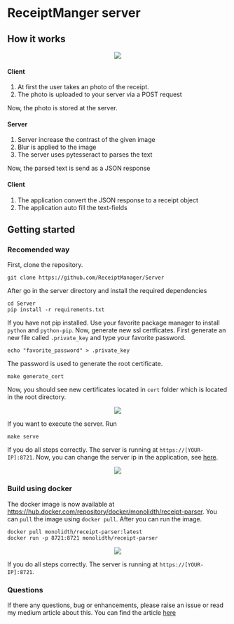 # ReceiptManger server
## How it works

<p align="center">
<img src="https://miro.medium.com/max/647/1*KVZia8odiR2W-b6TOySjsg.png">
</p>

#### Client

1. At first the user takes an photo of the receipt.
2. The photo is uploaded to your server via a POST request

Now, the photo is stored at the server.

#### Server

1. Server increase the contrast of the given image
2. Blur is applied to the image
3. The server uses pytesseract to parses the text

Now, the parsed text is send as a JSON response

#### Client

1. The application convert the JSON response to a receipt object
2. The application auto fill the text-fields

## Getting started
### Recomended way
First, clone the repository.

```
git clone https://github.com/ReceiptManager/Server
```

After go in the server directory and install the required dependencies
```
cd Server
pip install -r requirements.txt
```

If you have not pip installed. Use your favorite package manager to install `python` and `python-pip`.
Now, generate new ssl certficates. First generate an new file called `.private_key` and
type your favorite password.
```
echo "favorite_password" > .private_key
```

The password is used to generate the root certificate. 

```
make generate_cert
```

Now, you should see new certificates located
in `cert` folder which is located in the root directory.

<p align="center">
<img src="https://i.imgur.com/fZsI0kY.png"></p>

If you want to execute the server. Run
```
make serve
```

If you do all steps correctly. The server is running at `https://[YOUR-IP]:8721`. Now, you can change the
server ip in the application, see [here](https://github.com/ReceiptManager/Application).

<p align="center">
  <img src="https://i.imgur.com/xcwvmYa.png">
</p>

### Build using docker
The docker image is now available at https://hub.docker.com/repository/docker/monolidth/receipt-parser. You can `pull`
the image using `docker pull`. After you can run the image.
```
docker pull monolidth/receipt-parser:latest
docker run -p 8721:8721 monolidth/receipt-parser
```

<p align="center">
  <img src="https://i.imgur.com/xcwvmYa.png">
</p>


If you do all steps correctly. The server is running at `https://[YOUR-IP]:8721`. 

### Questions
If there any questions, bug or enhancements, please raise an issue or read my medium article about this. You can
find the article [here](https://medium.com/swlh/fuzzy-receipt-parser-and-manager-cb614e4eaa6a)
